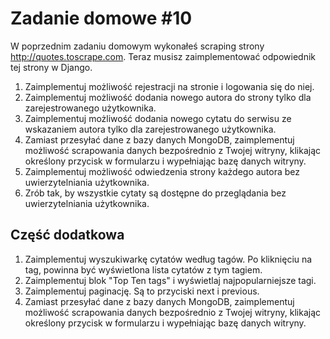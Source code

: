 # Zadanie domowe #10

W poprzednim zadaniu domowym wykonałeś scraping strony http://quotes.toscrape.com.
Teraz musisz zaimplementować odpowiednik tej strony w Django.

1. Zaimplementuj możliwość rejestracji na stronie i logowania się do niej.
2. Zaimplementuj możliwość dodania nowego autora do strony tylko dla zarejestrowanego użytkownika.
3. Zaimplementuj możliwość dodania nowego cytatu do serwisu ze wskazaniem autora tylko dla zarejestrowanego użytkownika.
4. Zamiast przesyłać dane z bazy danych MongoDB, zaimplementuj możliwość scrapowania danych bezpośrednio z Twojej 
witryny, klikając określony przycisk w formularzu i wypełniając bazę danych witryny.
5. Zaimplementuj możliwość odwiedzenia strony każdego autora bez uwierzytelniania użytkownika.
6. Zrób tak, by wszystkie cytaty są dostępne do przeglądania bez uwierzytelniania użytkownika.

## Część dodatkowa

1. Zaimplementuj wyszukiwarkę cytatów według tagów. Po kliknięciu na tag, powinna być wyświetlona lista cytatów z tym tagiem.
2. Zaimplementuj blok "Top Ten tags" i wyświetlaj najpopularniejsze tagi.
3. Zaimplementuj paginację. Są to przyciski next i previous.
4. Zamiast przesyłać dane z bazy danych MongoDB, zaimplementuj możliwość scrapowania danych bezpośrednio z Twojej witryny, klikając określony przycisk w formularzu i wypełniając bazę danych witryny.